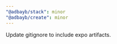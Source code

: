 ```yaml
---
"@adbayb/stack": minor
"@adbayb/create": minor
---
```


Update gitignore to include expo artifacts.
